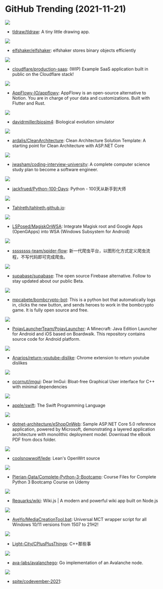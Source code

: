 # GitHub Trending (2021-11-21)

![](https://img.shields.io/badge/TypeScript-New%20224-green?style=flat-square&logo=appveyor)
- [tldraw/tldraw](https://github.com/tldraw/tldraw): A tiny little drawing app.

![](https://img.shields.io/badge/Rust-New%20273-green?style=flat-square&logo=appveyor)
- [elfshaker/elfshaker](https://github.com/elfshaker/elfshaker): elfshaker stores binary objects efficiently

![](https://img.shields.io/badge/TypeScript-New%20117-green?style=flat-square&logo=appveyor)
- [cloudflare/production-saas](https://github.com/cloudflare/production-saas): (WIP) Example SaaS application built in public on the Cloudflare stack!

![](https://img.shields.io/badge/Rust-New%20714-green?style=flat-square&logo=appveyor)
- [AppFlowy-IO/appflowy](https://github.com/AppFlowy-IO/appflowy): AppFlowy is an open-source alternative to Notion. You are in charge of your data and customizations. Built with Flutter and Rust.

![](https://img.shields.io/badge/C%2B%2B-New%20105-green?style=flat-square&logo=appveyor)
- [davidrmiller/biosim4](https://github.com/davidrmiller/biosim4): Biological evolution simulator

![](https://img.shields.io/badge/C%23-New%2058-green?style=flat-square&logo=appveyor)
- [ardalis/CleanArchitecture](https://github.com/ardalis/CleanArchitecture): Clean Architecture Solution Template: A starting point for Clean Architecture with ASP.NET Core

![](https://img.shields.io/badge/none-New%20197-green?style=flat-square&logo=appveyor)
- [jwasham/coding-interview-university](https://github.com/jwasham/coding-interview-university): A complete computer science study plan to become a software engineer.

![](https://img.shields.io/badge/Python-New%20184-green?style=flat-square&logo=appveyor)
- [jackfrued/Python-100-Days](https://github.com/jackfrued/Python-100-Days): Python - 100天从新手到大师

![](https://img.shields.io/badge/none-New%2038-green?style=flat-square&logo=appveyor)
- [Tahlreth/tahlreth.github.io](https://github.com/Tahlreth/tahlreth.github.io): 

![](https://img.shields.io/badge/none-New%2088-green?style=flat-square&logo=appveyor)
- [LSPosed/MagiskOnWSA](https://github.com/LSPosed/MagiskOnWSA): Integrate Magisk root and Google Apps (OpenGApps) into WSA (Windows Subsystem for Android)

![](https://img.shields.io/badge/Java-New%2033-green?style=flat-square&logo=appveyor)
- [ssssssss-team/spider-flow](https://github.com/ssssssss-team/spider-flow): 新一代爬虫平台，以图形化方式定义爬虫流程，不写代码即可完成爬虫。

![](https://img.shields.io/badge/TypeScript-New%2055-green?style=flat-square&logo=appveyor)
- [supabase/supabase](https://github.com/supabase/supabase): The open source Firebase alternative. Follow to stay updated about our public Beta.

![](https://img.shields.io/badge/Python-New%207-green?style=flat-square&logo=appveyor)
- [mpcabete/bombcrypto-bot](https://github.com/mpcabete/bombcrypto-bot): This is a python bot that automatically logs in, clicks the new button, and sends heroes to work in the bombcrypto game. It is fully open source and free.

![](https://img.shields.io/badge/Java-New%208-green?style=flat-square&logo=appveyor)
- [PojavLauncherTeam/PojavLauncher](https://github.com/PojavLauncherTeam/PojavLauncher): A Minecraft: Java Edition Launcher for Android and iOS based on Boardwalk. This repository contains source code for Android platform.

![](https://img.shields.io/badge/JavaScript-New%2089-green?style=flat-square&logo=appveyor)
- [Anarios/return-youtube-dislike](https://github.com/Anarios/return-youtube-dislike): Chrome extension to return youtube dislikes

![](https://img.shields.io/badge/C%2B%2B-New%2042-green?style=flat-square&logo=appveyor)
- [ocornut/imgui](https://github.com/ocornut/imgui): Dear ImGui: Bloat-free Graphical User interface for C++ with minimal dependencies

![](https://img.shields.io/badge/C%2B%2B-New%2010-green?style=flat-square&logo=appveyor)
- [apple/swift](https://github.com/apple/swift): The Swift Programming Language

![](https://img.shields.io/badge/C%23-New%207-green?style=flat-square&logo=appveyor)
- [dotnet-architecture/eShopOnWeb](https://github.com/dotnet-architecture/eShopOnWeb): Sample ASP.NET Core 5.0 reference application, powered by Microsoft, demonstrating a layered application architecture with monolithic deployment model. Download the eBook PDF from docs folder.

![](https://img.shields.io/badge/C-New%2022-green?style=flat-square&logo=appveyor)
- [coolsnowwolf/lede](https://github.com/coolsnowwolf/lede): Lean's OpenWrt source

![](https://img.shields.io/badge/Jupyter%20Notebook-New%2015-green?style=flat-square&logo=appveyor)
- [Pierian-Data/Complete-Python-3-Bootcamp](https://github.com/Pierian-Data/Complete-Python-3-Bootcamp): Course Files for Complete Python 3 Bootcamp Course on Udemy

![](https://img.shields.io/badge/Vue-New%2033-green?style=flat-square&logo=appveyor)
- [Requarks/wiki](https://github.com/Requarks/wiki): Wiki.js | A modern and powerful wiki app built on Node.js

![](https://img.shields.io/badge/Batchfile-New%2025-green?style=flat-square&logo=appveyor)
- [AveYo/MediaCreationTool.bat](https://github.com/AveYo/MediaCreationTool.bat): Universal MCT wrapper script for all Windows 10/11 versions from 1507 to 21H2!

![](https://img.shields.io/badge/C%2B%2B-New%2026-green?style=flat-square&logo=appveyor)
- [Light-City/CPlusPlusThings](https://github.com/Light-City/CPlusPlusThings): C++那些事

![](https://img.shields.io/badge/Go-New%207-green?style=flat-square&logo=appveyor)
- [ava-labs/avalanchego](https://github.com/ava-labs/avalanchego): Go implementation of an Avalanche node.

![](https://img.shields.io/badge/JavaScript-New%209-green?style=flat-square&logo=appveyor)
- [spite/codevember-2021](https://github.com/spite/codevember-2021): 

